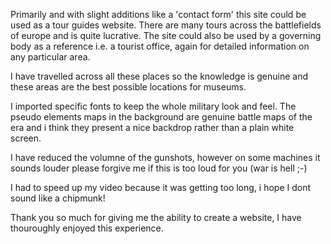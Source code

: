 











Primarily and with slight additions like a 'contact form' this site could be used as a tour guides website. There are many tours across the battlefields of europe and is quite lucrative. The site could also be used by a governing body as a reference i.e. a tourist office, again for detailed information on any particular area. 

I have travelled across all these places so the knowledge is genuine and these areas are the best possible locations for museums. 

I imported specific fonts to keep the whole military look and feel. The pseudo elements maps in the background are genuine battle maps of the era and i think they present a nice backdrop rather than a plain white screen. 

I have reduced the volumne of the gunshots, however on some machines it sounds louder please forgive me if this is too loud for you (war is hell ;-) 

I had to speed up my video because it was getting too long, i hope I dont sound like a chipmunk!

Thank you so much for giving me the ability to create a website, I have thouroughly enjoyed this experience.